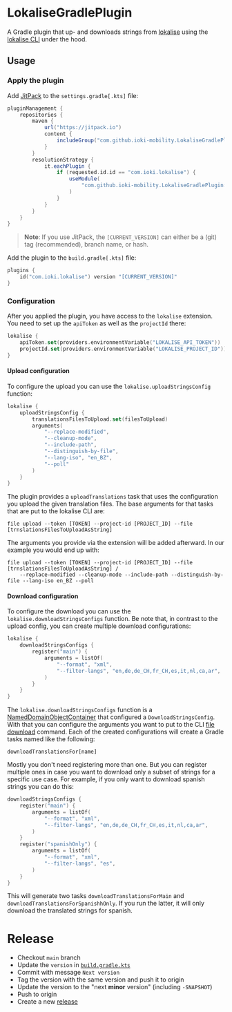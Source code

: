 # LokaliseGradlePlugin

A Gradle plugin that up- and downloads strings from [lokalise](https://lokalise.com) using the [lokalise CLI](https://github.com/lokalise/lokalise-cli-2-go) under the hood.

## Usage

### Apply the plugin

Add [JitPack](https://jitpack.io/) to the `settings.gradle[.kts]` file:

```groovy
pluginManagement {
    repositories {
        maven { 
            url("https://jitpack.io")
            content {
                includeGroup("com.github.ioki-mobility.LokaliseGradlePlugin")
            }
        }
        resolutionStrategy {
            it.eachPlugin {
                if (requested.id.id == "com.ioki.lokalise") {
                    useModule(
                        "com.github.ioki-mobility.LokaliseGradlePlugin:lokalise:${requested.version}"
                    )
                }
            }
        }
    }
}
```

> **Note**: If you use JitPack, the `[CURRENT_VERSION]` can either be a (git) tag (recommended), branch name, or hash.

Add the plugin to the `build.gradle[.kts]` file:

```kotlin
plugins {
    id("com.ioki.lokalise") version "[CURRENT_VERSION]"
}
```

### Configuration

After you applied the plugin, you have access to the `lokalise` extension.
You need to set up the `apiToken` as well as the `projectId` there:
```kotlin
lokalise {
    apiToken.set(providers.environmentVariable("LOKALISE_API_TOKEN"))
    projectId.set(providers.environmentVariable("LOKALISE_PROJECT_ID"))
}
```

#### Upload configuration

To configure the upload you can use the `lokalise.uploadStringsConfig` function:
```kotlin
lokalise {
    uploadStringsConfig {
        translationsFilesToUpload.set(filesToUpload)
        arguments(
            "--replace-modified",
            "--cleanup-mode",
            "--include-path",
            "--distinguish-by-file",
            "--lang-iso", "en_BZ",
            "--poll"
        )
    }    
}
```

The plugin provides a `uploadTranslations` task that uses the configuration you upload the given translation files.
The base arguments for that tasks that are put to the lokalise CLI are:
```
file upload --token [TOKEN] --project-id [PROJECT_ID] --file [trnslationsFilesToUploadAsString]
```
The arguments you provide via the extension will be added afterward. 
In our example you would end up with:
```
file upload --token [TOKEN] --project-id [PROJECT_ID] --file [trnslationsFilesToUploadAsString] /
    --replace-modified --cleanup-mode --include-path --distinguish-by-file --lang-iso en_BZ --poll
```

#### Download configuration

To configure the download you can use the `lokalise.downloadStringsConfigs` function.
Be note that, in contrast to the upload config, you can create multiple download configurations:
```kotlin
lokalise {
    downloadStringsConfigs {
        register("main") {
            arguments = listOf(
                "--format", "xml",
                "--filter-langs", "en,de,de_CH,fr_CH,es,it,nl,ca,ar",
            )
        }
    }
}
```

The `lokalise.downloadStringsConfigs` function is a [NamedDomainObjectContainer](https://docs.gradle.org/8.1.1/javadoc/org/gradle/api/NamedDomainObjectContainer.html) that
configured a `DownloadStringsConfig`. 
With that you can configure the arguments you want to put to the CLI [file download](https://github.com/lokalise/lokalise-cli-2-go/blob/604673f0b9bdb4faf1e94fe77a0b5ceb249f4c6c/docs/lokalise2_file_download.md) command.
Each of the created configurations will create a Gradle tasks named like the following:
```
downloadTranslationsFor[name]
```

Mostly you don't need registering more than one. 
But you can register multiple ones in case you want to download only a subset of strings for a specific use case. 
For example, if you only want to download spanish strings you can do this:

```kotlin
downloadStringsConfigs {
    register("main") {
        arguments = listOf(
            "--format", "xml",
            "--filter-langs", "en,de,de_CH,fr_CH,es,it,nl,ca,ar",
        )
    }
    register("spanishOnly") {
        arguments = listOf(
            "--format", "xml",
            "--filter-langs", "es",
        )
    }
}

```

This will generate two tasks `downloadTranslationsForMain` and `downloadTranslationsForSpanishhOnly`.
If you run the latter, it will only download the translated strings for spanish.

# Release

* Checkout `main` branch
* Update the `version` in [`build.gradle.kts`](build.gradle.kts)
* Commit with message `Next version`
* Tag the version with the same version and push it to origin
* Update the version to the "next **minor** version" (including `-SNAPSHOT`)
* Push to origin
* Create a new [release](https://github.com/ioki-mobility/LokaliseGradlePlugin/releases/new) 
